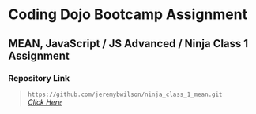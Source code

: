 # Coding Dojo Bootcamp Assignment
## MEAN, JavaScript / JS Advanced / Ninja Class 1 Assignment

### Repository Link

> ``` https://github.com/jeremybwilson/ninja_class_1_mean.git ```<br>
> _[Click Here](https://github.com/jeremybwilson/ninja_class_1_mean.git)_
